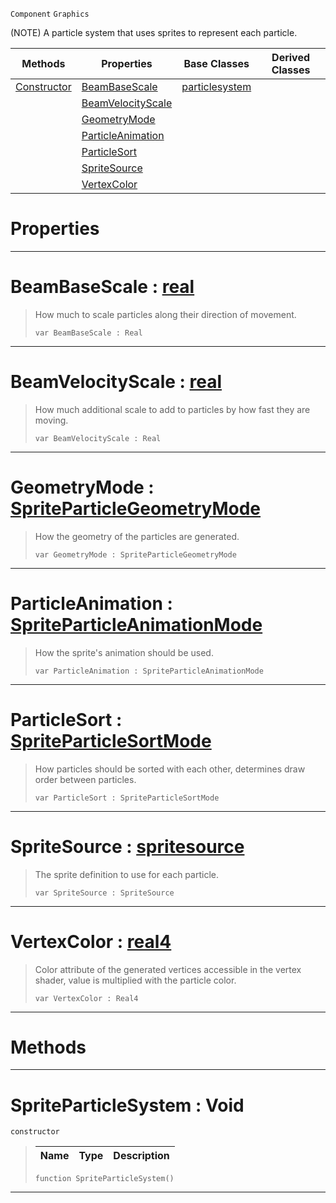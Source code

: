  `Component` `Graphics`



(NOTE) A particle system that uses sprites to represent each particle.

|Methods|Properties|Base Classes|Derived Classes|
|---|---|---|---|
|[ Constructor](https://github.com/zeroengineteam/ZeroDocs/code_reference/class_reference/spriteparticlesystem.markdown#spriteparticlesystem-voi)|[ BeamBaseScale](https://github.com/zeroengineteam/ZeroDocs/code_reference/class_reference/spriteparticlesystem.markdown#beambasescale-zero-engin)|[particlesystem](https://github.com/zeroengineteam/ZeroDocs/code_reference/class_reference/particlesystem.markdown)| |
| |[ BeamVelocityScale](https://github.com/zeroengineteam/ZeroDocs/code_reference/class_reference/spriteparticlesystem.markdown#beamvelocityscale-zero-e)| | |
| |[ GeometryMode](https://github.com/zeroengineteam/ZeroDocs/code_reference/class_reference/spriteparticlesystem.markdown#geometrymode-zero-engine)| | |
| |[ ParticleAnimation](https://github.com/zeroengineteam/ZeroDocs/code_reference/class_reference/spriteparticlesystem.markdown#particleanimation-zero-e)| | |
| |[ ParticleSort](https://github.com/zeroengineteam/ZeroDocs/code_reference/class_reference/spriteparticlesystem.markdown#particlesort-zero-engine)| | |
| |[ SpriteSource](https://github.com/zeroengineteam/ZeroDocs/code_reference/class_reference/spriteparticlesystem.markdown#spritesource-zero-engine)| | |
| |[ VertexColor](https://github.com/zeroengineteam/ZeroDocs/code_reference/class_reference/spriteparticlesystem.markdown#vertexcolor-zero-engine)| | |


 #  Properties


---  
 #  BeamBaseScale : [real](https://github.com/zeroengineteam/ZeroDocs/code_reference/zilch_base_types/real.markdown)

> How much to scale particles along their direction of movement.
> ``` lang=cpp, name=Zilch
> var BeamBaseScale : Real


---  
 #  BeamVelocityScale : [real](https://github.com/zeroengineteam/ZeroDocs/code_reference/zilch_base_types/real.markdown)

> How much additional scale to add to particles by how fast they are moving.
> ``` lang=cpp, name=Zilch
> var BeamVelocityScale : Real


---  
 #  GeometryMode : [SpriteParticleGeometryMode](https://github.com/zeroengineteam/ZeroDocs/code_reference/enum_reference.markdown#spriteparticlegeometrymode)

> How the geometry of the particles are generated.
> ``` lang=cpp, name=Zilch
> var GeometryMode : SpriteParticleGeometryMode


---  
 #  ParticleAnimation : [SpriteParticleAnimationMode](https://github.com/zeroengineteam/ZeroDocs/code_reference/enum_reference.markdown#spriteparticleanimationmode)

> How the sprite's animation should be used.
> ``` lang=cpp, name=Zilch
> var ParticleAnimation : SpriteParticleAnimationMode


---  
 #  ParticleSort : [SpriteParticleSortMode](https://github.com/zeroengineteam/ZeroDocs/code_reference/enum_reference.markdown#spriteparticlesortmode)

> How particles should be sorted with each other, determines draw order between particles.
> ``` lang=cpp, name=Zilch
> var ParticleSort : SpriteParticleSortMode


---  
 #  SpriteSource : [spritesource](https://github.com/zeroengineteam/ZeroDocs/code_reference/class_reference/spritesource.markdown)

> The sprite definition to use for each particle.
> ``` lang=cpp, name=Zilch
> var SpriteSource : SpriteSource


---  
 #  VertexColor : [real4](https://github.com/zeroengineteam/ZeroDocs/code_reference/zilch_base_types/real4.markdown)

> Color attribute of the generated vertices accessible in the vertex shader, value is multiplied with the particle color.
> ``` lang=cpp, name=Zilch
> var VertexColor : Real4


---  
 #  Methods


---  
 #  SpriteParticleSystem : Void

 `constructor`

> 
> |Name|Type|Description|
> |---|---|---|
> ``` lang=cpp, name=Zilch
> function SpriteParticleSystem()
> ``` 


---  
 

 